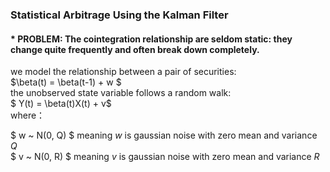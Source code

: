 ### Statistical Arbitrage Using the Kalman Filter
#### * PROBLEM: The cointegration relationship are seldom static: they change quite frequently and often break down completely.
we model the relationship between a pair of securities:  
$\beta(t)  = \beta(t-1) + w $  
the unobserved state variable follows a random walk:  
$ Y(t) = \beta(t)X(t) + v$  
where：  

$ w \~ N(0, Q) $ meaning $w$ is gaussian noise with zero mean and variance $Q$   
$ v \~ N(0, R) $ meaning $v$ is gaussian noise with zero mean and variance $R$  
